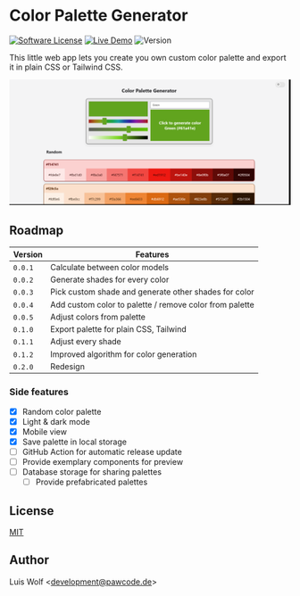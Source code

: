 # Color Palette Generator

[![Software License](https://img.shields.io/badge/license-MIT-brightgreen.svg)](https://github.com/pawcoding/tailwind-color-generator/blob/main/LICENSE)
[![Live Demo](https://img.shields.io/badge/live--demo-online-blue)](https://colors.apps.pawcode.de)
![Version](https://img.shields.io/badge/version-0.0.3.2-orange)

This little web app lets you create you own custom color palette and export it in plain CSS or Tailwind CSS.

![Screenshot](/assets/screenshot.png)

## Roadmap
| Version | Features                                                |
|---------|---------------------------------------------------------|
| `0.0.1` | Calculate between color models                          |
| `0.0.2` | Generate shades for every color                         |
| `0.0.3` | Pick custom shade and generate other shades for color   |
| `0.0.4` | Add custom color to palette / remove color from palette |
| `0.0.5` | Adjust colors from palette                              |
| `0.1.0` | Export palette for plain CSS, Tailwind                  |
| `0.1.1` | Adjust every shade                                      |
| `0.1.2` | Improved algorithm for color generation                 |
| `0.2.0` | Redesign                                                |

### Side features
- [x] Random color palette
- [x] Light & dark mode
- [x] Mobile view
- [x] Save palette in local storage
- [ ] GitHub Action for automatic release update
- [ ] Provide exemplary components for preview
- [ ] Database storage for sharing palettes
  - [ ] Provide prefabricated palettes

## License
[MIT](https://github.com/pawcoding/tailwind-color-generator/blob/main/LICENSE)

## Author
Luis Wolf &lt;development@pawcode.de&gt;
